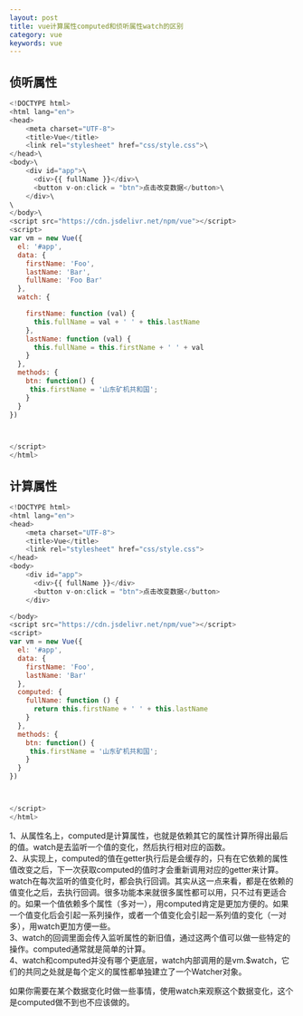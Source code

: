```yaml
---
layout: post
title: vue计算属性computed和侦听属性watch的区别
category: vue
keywords: vue
---
```


## 侦听属性

```javascript
<!DOCTYPE html>
<html lang="en">
<head>
    <meta charset="UTF-8">
    <title>Vue</title>
    <link rel="stylesheet" href="css/style.css">\
</head>\
<body>\
    <div id="app">\
      <div>{{ fullName }}</div>\
      <button v-on:click = "btn">点击改变数据</button>\
    </div>\
\
</body>\
<script src="https://cdn.jsdelivr.net/npm/vue"></script>
<script>
var vm = new Vue({
  el: '#app',
  data: {
    firstName: 'Foo',
    lastName: 'Bar',
    fullName: 'Foo Bar'
  },
  watch: {

    firstName: function (val) {
      this.fullName = val + ' ' + this.lastName
    },
    lastName: function (val) {
      this.fullName = this.firstName + ' ' + val
    }
  },
  methods: {
    btn: function() {
     this.firstName = '山东矿机共和国';
    }
  }
})



</script>
</html>
```

## 计算属性

```javascript
<!DOCTYPE html>
<html lang="en">
<head>
    <meta charset="UTF-8">
    <title>Vue</title>
    <link rel="stylesheet" href="css/style.css">
</head>
<body>
    <div id="app">
      <div>{{ fullName }}</div>
      <button v-on:click = "btn">点击改变数据</button>
    </div>

</body>
<script src="https://cdn.jsdelivr.net/npm/vue"></script>
<script>
var vm = new Vue({
  el: '#app',
  data: {
    firstName: 'Foo',
    lastName: 'Bar'
  },
  computed: {
    fullName: function () {
      return this.firstName + ' ' + this.lastName
    }
  },
  methods: {
    btn: function() {
     this.firstName = '山东矿机共和国';
    }
  }
})



</script>
</html>
```

1、从属性名上，computed是计算属性，也就是依赖其它的属性计算所得出最后的值。watch是去监听一个值的变化，然后执行相对应的函数。      
2、从实现上，computed的值在getter执行后是会缓存的，只有在它依赖的属性值改变之后，下一次获取computed的值时才会重新调用对应的getter来计算。watch在每次监听的值变化时，都会执行回调。其实从这一点来看，都是在依赖的值变化之后，去执行回调。很多功能本来就很多属性都可以用，只不过有更适合的。如果一个值依赖多个属性（多对一），用computed肯定是更加方便的。如果一个值变化后会引起一系列操作，或者一个值变化会引起一系列值的变化（一对多），用watch更加方便一些。   
3、watch的回调里面会传入监听属性的新旧值，通过这两个值可以做一些特定的操作。computed通常就是简单的计算。       
4、watch和computed并没有哪个更底层，watch内部调用的是vm.$watch，它们的共同之处就是每个定义的属性都单独建立了一个Watcher对象。

如果你需要在某个数据变化时做一些事情，使用watch来观察这个数据变化，这个是computed做不到也不应该做的。


